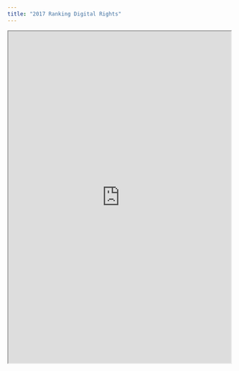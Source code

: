 ```yaml
---
title: "2017 Ranking Digital Rights"
---
```



<iframe height="750" width="100%" src="https://ewelton.github.io/ktest/wiki.html#2017%20Ranking%20Digital%20Rights"></iframe>
